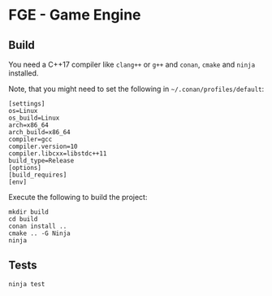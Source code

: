 # FGE - Game Engine

## Build

You need a C++17 compiler like `clang++` or `g++` and `conan`, `cmake`
and `ninja` installed.

Note, that you might need to set the following in `~/.conan/profiles/default`:
```
[settings]
os=Linux
os_build=Linux
arch=x86_64
arch_build=x86_64
compiler=gcc
compiler.version=10
compiler.libcxx=libstdc++11
build_type=Release
[options]
[build_requires]
[env]

```
Execute the following to build the project:

```
mkdir build
cd build
conan install ..
cmake .. -G Ninja
ninja
```

## Tests

```
ninja test
```
